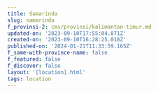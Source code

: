 ```yaml
---
title: Samarinda
slug: samarinda
f_provinsi-2: cms/provinsi/kalimantan-timur.md
updated-on: '2023-09-10T17:55:04.871Z'
created-on: '2023-09-10T16:28:25.018Z'
published-on: '2024-01-21T11:33:59.165Z'
f_same-with-province-name: false
f_featured: false
f_discover: false
layout: '[location].html'
tags: location
---
```



